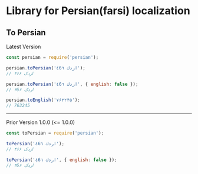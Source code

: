 # Library for Persian(farsi) localization

## To Persian

Latest Version

```javascript
const persian = require('persian');

persian.toPersian('اردك ٤6٦');
// اردک ۴۶۶

persian.toPersian('اردك ٤6٦', { english: false });
// اردک ۴6۶

persian.toEnglish('۷۶۳۲۴۵');
// 763245

```

___

Prior Version 1.0.0 (<= 1.0.0)

```javascript
const toPersian = require('persian');

toPersian('اردك ٤6٦');
// اردک ۴۶۶

toPersian('اردك ٤6٦', { english: false });
// اردک ۴6۶

```

